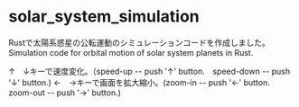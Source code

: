 # solar_system_simulation
Rustで太陽系惑星の公転運動のシミュレーションコードを作成しました。
Simulation code for orbital motion of solar system planets in Rust.

↑　↓キーで速度変化。（speed-up -- push '↑' button.　speed-down -- push '↓' button.)
←　→キーで画面を拡大縮小。(zoom-in -- push '←' button. zoom-out -- push '→' button.)


